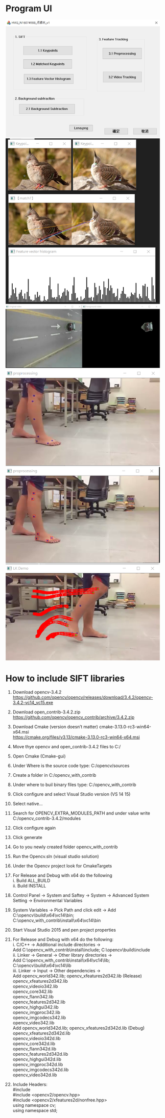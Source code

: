 # Program UI
![Menu](https://github.com/ElektrischesSchaf/OpenCV_Feature_Transform/blob/master/Screenshots/menu.png)
![SIFT](https://github.com/ElektrischesSchaf/OpenCV_Feature_Transform/blob/master/Screenshots/SIFT.png)
![02](https://github.com/ElektrischesSchaf/OpenCV_Feature_Transform/blob/master/Screenshots/02.png)
![preprocessing](https://github.com/ElektrischesSchaf/OpenCV_Feature_Transform/blob/master/Screenshots/pre.png)
![click](https://github.com/ElektrischesSchaf/OpenCV_Feature_Transform/blob/master/Screenshots/click.png)
![track](https://github.com/ElektrischesSchaf/OpenCV_Feature_Transform/blob/master/Screenshots/track.png)  

# How to include SIFT libraries
1.	Download opencv-3.4.2 https://github.com/opencv/opencv/releases/download/3.4.2/opencv-3.4.2-vc14_vc15.exe  
2.	Download open_contrib-3.4.2.zip https://github.com/opencv/opencv_contrib/archive/3.4.2.zip  
3.	Download Cmake (version doesn’t matter) cmake-3.13.0-rc3-win64-x64.msi  
https://cmake.org/files/v3.13/cmake-3.13.0-rc3-win64-x64.msi  
4.	Move thye opencv and open_contrib-3.4.2 files to C:/  
5.	Open Cmake (Cmake-gui)  
6.	Under Where is the source code type: C:/opencv/sources  
7.	Create a folder in C:/opencv_with_contrib  
8.	Under where to buil binary files type: C:/opencv_with_contrib  
9.	Click configure and select Visual Studio version (VS 14 15)  
10.	Select native…  
11.	Search for OPENCV_EXTRA_MODULES_PATH and under value write C:/opencv_contrib-3.4.2/modules  
12.	Click configure again  
13.	Click generate  
14.	Go to you newly created folder opencv_with_contrib  
15.	Run the Opencv.sln (visual studio solution)  
16.	Under the Opencv project look for CmakeTargets  
17.	For Release and Debug with x64 do the following  
i.	Build ALL_BUILD  
ii.	Build INSTALL  
18.	Control Panel -> System and Saftey -> System -> Advanced System Setting -> Environmental Variables  
19.	System Variables -> Pick Path and click edit -> Add C:\opencv\build\x64\vc14\bin; C:\opencv_with_contrib\install\x64\vc14\bin  
20.	Start Visual Studio 2015 and pen project properties  
21.	For Release and Debug with x64 do the following:  
i.	C/C++ -> Additional include directories ->  
Add  C:\opencv_with_contrib\install\include; C:\opencv\build\include  
ii.	Linker -> General -> Other library directories ->  
Add  C:\opencv_with_contrib\install\x64\vc14\lib; C:\opencv\build\x64\vc14\lib  
iii.	Linker -> Input -> Other dependencies ->  
Add  opencv_world342.lib; opencv_xfeatures2d342.lib (Release)  
opencv_xfeatures2d342.lib  
opencv_videoio342.lib  
opencv_core342.lib  
opencv_flann342.lib  
opencv_features2d342.lib  
opencv_highgui342.lib  
opencv_imgproc342.lib  
opencv_imgcodecs342.lib  
opencv_video342.lib  
Add  opencv_world342d.lib; opencv_xfeatures2d342d.lib (Debug)  
opencv_xfeatures2d342d.lib  
opencv_videoio342d.lib  
opencv_core342d.lib  
opencv_flann342d.lib  
opencv_features2d342d.lib  
opencv_highgui342d.lib  
opencv_imgproc342d.lib  
opencv_imgcodecs342d.lib  
opencv_video342d.lib  
  
22.	Include Headers:  
#include <iostream>  
#include <opencv2/opencv.hpp>   
#include <opencv2/xfeatures2d/nonfree.hpp>  
using namespace cv;   
using namespace std;  
